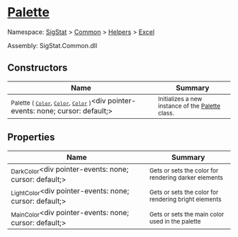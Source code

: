 # [Palette](./Palette.md)

Namespace: [SigStat]() > [Common](./../../README.md) > [Helpers](./../README.md) > [Excel](./README.md)

Assembly: SigStat.Common.dll


## Constructors

| Name | Summary | 
| --- | --- | 
| <sub>Palette ( [`Color`](https://docs.microsoft.com/en-us/dotnet/api/System.Drawing.Color), [`Color`](https://docs.microsoft.com/en-us/dotnet/api/System.Drawing.Color), [`Color`](https://docs.microsoft.com/en-us/dotnet/api/System.Drawing.Color) )</sub><div pointer-events: none; cursor: default;><img width=200/></div>| <sub>Initializes a new instance of the [Palette](https://github.com/hargitomi97/sigstat/blob/master/docs/md/SigStat/Common/Helpers/Excel/Palette.md) class.</sub>| <br>


## Properties

| Name | Summary | 
| --- | --- | 
| <sub>DarkColor</sub><div pointer-events: none; cursor: default;><img width=200/></div>| <sub>Gets or sets the color for rendering darker elements</sub>| <br>
| <sub>LightColor</sub><div pointer-events: none; cursor: default;><img width=200/></div>| <sub>Gets or sets the color for rendering bright elements</sub>| <br>
| <sub>MainColor</sub><div pointer-events: none; cursor: default;><img width=200/></div>| <sub>Gets or sets the main color used in the palette</sub>| <br>


